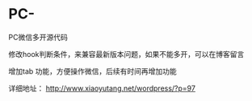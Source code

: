 # PC-
PC微信多开源代码

修改hook判断条件，来兼容最新版本问题，如果不能多开，可以在博客留言

增加tab 功能，方便操作微信，后续有时间再增加功能

详细地址：
http://www.xiaoyutang.net/wordpress/?p=97
